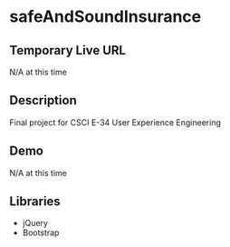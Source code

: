 # safeAndSoundInsurance

## Temporary Live URL
N/A at this time

## Description
Final project for CSCI E-34 User Experience Engineering

## Demo
N/A at this time


## Libraries
* jQuery
* Bootstrap